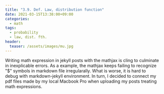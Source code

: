 ```yaml
---
title: "3.9. Def. Law, distribution function"
date: 2021-03-15T13:38:00+09:00
categories:
  - math
tags:
  - probability 
  - law, dist. fth.
header:
  teaser: /assets/images/mu.jpg
---
```


Writing math expression in jekyll posts with the mathjax is cling to culminate in inexplicable errors. As a example, the mathjax keeps failing to recognize "$" symbols in markdown file irregularally. What is worse, it is hard to debug with markdown-jekyll environment. In turn, I decided to connect my pdf files made by my local Macbook Pro when uploading my posts treating math expressions.

<object data="{{ site.url }}/assets/PwM33s.pdf" width="1000" height="1400" type='application/pdf'>

</object>
